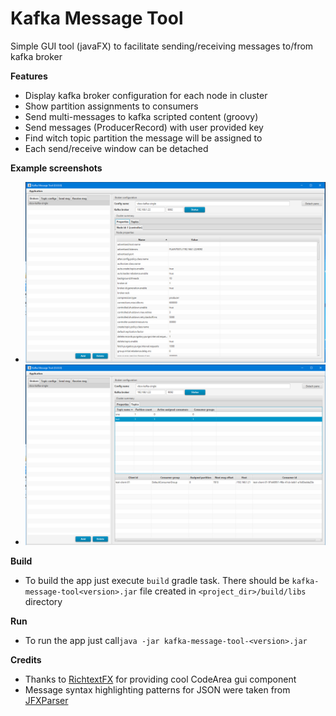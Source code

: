 # Kafka Message Tool
Simple GUI tool (javaFX) to facilitate sending/receiving messages to/from kafka broker

**Features**
 - Display kafka broker configuration for each node in cluster
 - Show partition assignments to consumers
 - Send multi-messages to kafka scripted content (groovy)
 - Send messages (ProducerRecord) with user provided key
 - Find witch topic partition the message will be assigned to
 - Each send/receive window can be detached 

**Example screenshots**
- ![BrokerView](md.resources/broker_view_01.PNG "Broker view")
- ![BrokerView](md.resources/broker_view_02.PNG "Topic detail view")

**Build**  
- To build the app just execute `build` gradle task. There should be `kafka-message-tool<version>.jar` file created in 
`<project_dir>/build/libs` directory

**Run**  
 - To run the app just call`java -jar kafka-message-tool-<version>.jar`
 
**Credits**
 - Thanks to [RichtextFX](https://github.com/TomasMikula/RichTextFX) for providing cool CodeArea gui component 
 - Message syntax highlighting patterns for JSON were taken from [JFXParser](https://github.com/notnotme/JFXParser)
   



